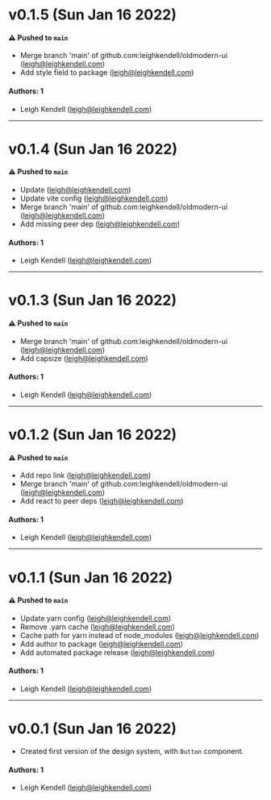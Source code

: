 # v0.1.5 (Sun Jan 16 2022)

#### ⚠️ Pushed to `main`

- Merge branch 'main' of github.com:leighkendell/oldmodern-ui (leigh@leighkendell.com)
- Add style field to package (leigh@leighkendell.com)

#### Authors: 1

- Leigh Kendell (leigh@leighkendell.com)

---

# v0.1.4 (Sun Jan 16 2022)

#### ⚠️ Pushed to `main`

- Update (leigh@leighkendell.com)
- Update vite config (leigh@leighkendell.com)
- Merge branch 'main' of github.com:leighkendell/oldmodern-ui (leigh@leighkendell.com)
- Add missing peer dep (leigh@leighkendell.com)

#### Authors: 1

- Leigh Kendell (leigh@leighkendell.com)

---

# v0.1.3 (Sun Jan 16 2022)

#### ⚠️ Pushed to `main`

- Merge branch 'main' of github.com:leighkendell/oldmodern-ui (leigh@leighkendell.com)
- Add capsize (leigh@leighkendell.com)

#### Authors: 1

- Leigh Kendell (leigh@leighkendell.com)

---

# v0.1.2 (Sun Jan 16 2022)

#### ⚠️ Pushed to `main`

- Add repo link (leigh@leighkendell.com)
- Merge branch 'main' of github.com:leighkendell/oldmodern-ui (leigh@leighkendell.com)
- Add react to peer deps (leigh@leighkendell.com)

#### Authors: 1

- Leigh Kendell (leigh@leighkendell.com)

---

# v0.1.1 (Sun Jan 16 2022)

#### ⚠️ Pushed to `main`

- Update yarn config (leigh@leighkendell.com)
- Remove .yarn cache (leigh@leighkendell.com)
- Cache path for yarn instead of node_modules (leigh@leighkendell.com)
- Add author to package (leigh@leighkendell.com)
- Add automated package release (leigh@leighkendell.com)

#### Authors: 1

- Leigh Kendell (leigh@leighkendell.com)

---

# v0.0.1 (Sun Jan 16 2022)

- Created first version of the design system, with `Button` component.

#### Authors: 1

- Leigh Kendell (leigh@leighkendell.com)
